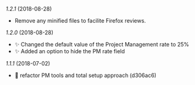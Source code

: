 *1.2.1* (2018-08-28)
  - Remove any minified files to facilite Firefox reviews.

*1.2.0* (2018-08-28)
  - ✨ Changed the default value of the Project Management rate to 25%
  - ✨ Added an option to hide the PM rate field

*1.1.1* (2018-07-02)
  - 🔨 refactor PM tools and total setup approach (d306ac6)
